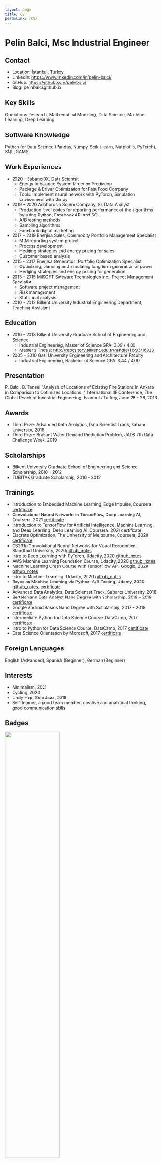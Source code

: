 ```yaml
---
layout: page
title: CV
permalink: /CV/
---
```


# Pelin Balci, Msc Industrial Engineer

## Contact
* Location: İstanbul, Turkey
* LinkedIn: https://www.linkedin.com/in/pelin-balci/
* GitHub: https://github.com/pelinbalci
* Blog: pelinbalci.github.io

## Key Skills
Operations Research, Mathematical Modeling, Data Science, Machine Learning, Deep Learning

## Software Knowledge
Python for Data Science (Pandas, Numpy, Scikit-learn, Matplotlib, PyTorch), SQL, GAMS

## Work Experiences
- 2020 - SabancıDX, Data Scientsit
    - Energy Imbalance System Direction Prediction
    - Package & Driver Optimization for Fast Food Company
    - Tools: Implement neural network with PyTorch, Simulation Environment with Simpy
- 2019 – 2020	Adphorus a Sojern Company, Sr. Data Analyst
    - Production level codes for reporting performance of the algorithms by using Python, Facebook API and SQL 
    - A/B testing methods
    - Sampling algorithms 
    - Facebook digital marketing
- 2017 – 2019 	Enerjisa Sales, Commodity Portfolio Management Specialist
    - MtM reporting system project 
    - Process development
    - Hedging strategies and energy pricing for sales 
    - Customer based analysis
- 2015 - 2017   Enerjisa Generation, Portfolio Optimization Specialist
    - Optimizing, planning and simulating long term generation of power 
    - Hedging strategies and energy pricing for generation
- 2013 - 2015   MilSOFT Software Technologies Inc., Project Management Specialist
    - Software project management 
    - Risk management 
    - Statistical analysis
- 2010 - 2012   Bilkent University Industrial Engineering Department, Teaching Assistant

## Education
- 2010 - 2013 	Bilkent University Graduate School of Engineering and Science
    - Industrial Engineering, Master of Science GPA: 3.09 / 4.00 
    - Master’s Thesis: http://repository.bilkent.edu.tr/handle/11693/16920
- 2005 - 2010	Gazi University Engineering and Architecture Faculty
    - Industrial Engineering, Bachelor of Science GPA: 3.44 / 4.00

## Presentation
P. Balcı, B. Tansel "Analysis of Locations of Existing Fire Stations in Ankara in Comparison to Optimized Locations.," 
International IIE Conference, The Global Reach of Industrial Engineering, Istanbul / Turkey, June 26 - 28, 2013

## Awards
- Third Prize: Advanced Data Analytics, Data Scientist Track, Sabancı University, 2018
- Third Prize: Brabant Water Demand Prediction Problem, JADS 7th Data Challenge Week, 2019

## Scholarships 
- Bilkent University Graduate School of Engineering and Science Scholarship, 2010 – 2012
- TÜBİTAK Graduate Scholarship, 2010 – 2012

## Trainings
- Introduction to Embedded Machine Learning, Edge Impulse, Coursera [certificate](https://www.coursera.org/account/accomplishments/certificate/X3URUA7UD6XL)
- Convolutional Neural Networks in TensorFlow, Deep Learning AI, Coursera, 2021 [certificate](https://www.coursera.org/account/accomplishments/certificate/DKW73Y8LDAQT)
- Introduction to TensorFlow for Artificial Intelligence, Machine Learning, and Deep Learning, Deep Learning AI, Coursera, 2021 [certificate](https://www.coursera.org/account/accomplishments/certificate/XNKW988DUE4H)
- Discrete Optimization, The University of Melbourne, Coursera, 2020 [certificate](https://www.coursera.org/account/accomplishments/certificate/EWZ43LNQU7DH)
- CS231n Convolutional Neural Networks for Visual Recognition, Standford University, 2020[github_notes](https://github.com/pelinbalci/Standford_CS231n)
- Intro to Deep Learning with PyTorch, Udacity, 2020 [github_notes](https://github.com/pelinbalci/Intro_Deep_Learning)
- AWS Machine Learning Foundation Course, Udacity, 2020 [github_notes](https://github.com/pelinbalci/aws_ml_foundations)
- Machine Learning Crash Course with TensorFlow API, Google, 2020 [github_notes](https://github.com/pelinbalci/machinelearning)
- Intro to Machine Learning, Udacity, 2020 [github_notes](https://github.com/pelinbalci/intro_to_ml)
- Bayesian Machine Learning via Python: A/B Testing, Udemy, 2020 [github_notes](https://github.com/pelinbalci/Bayesian-AB-Test), [certificate](https://www.udemy.com/certificate/UC-918b0d23-b95e-471f-b7fc-92f4438ce1e3/)
- Advanced Data Analytics, Data Scientist Track, Sabancı University, 2018
- Bertelsmann Data Analyst Nano Degree with Scholarship, 2018 – 2019 [certificate](https://graduation.udacity.com/confirm/URVHJGL)
- Google Android Basics Nano Degree with Scholarship, 2017 – 2018 [certificate](https://graduation.udacity.com/confirm/APRDAZTN)
- Intermediate Python for Data Science Course, DataCamp, 2017 [certificate](https://www.datacamp.com/statement-of-accomplishment/course/415c57b9164ac3a2066d0617d4ddbf094305bc99)
- Intro to Python for Data Science Course, DataCamp, 2017 [certificate](https://www.datacamp.com/statement-of-accomplishment/course/9502c7b48b86f828d9d1c034a255b57d605a3b14)
- Data Science Orientation by Microsoft, 2017 [certificate](https://courses.edx.org/certificates/c987d9529a7f436aa392d1afcfe7db72)

## Foreign Languages 
English (Advanced), Spanish (Beginner), German (Beginner)

## Interests
- Minimalism, 2021
- Cycling, 2020
- Lindy Hop, Solo Jazz, 2018
- Self-learner, a good team member, creative and analytical thinking, good communication skills

## Badges

<div class="fig figcenter fighighlight">
  <img src="assets/tinyml_images/Edge-Impulse_badge.PNG" width="60%">
  <div class="figcaption"> </div>
</div>

<img src="assets/tinyml_images/Edge-Impulse_badge.PNG" alt="Badge">

![img.png](assets/tinyml_images/Edge-Impulse_badge.PNG)

<img src="assets/tinyml_images/Edge-Impulse_badge.PNG" alt="drawing" width="50%"/>


<img src="assets/tinyml_images/Edge-Impulse_badge.PNG" width="200">